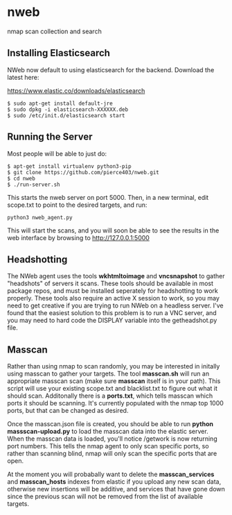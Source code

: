 nweb
========

nmap scan collection and search

Installing Elasticsearch
------------------------

NWeb now default to using elasticsearch for the backend.  Download the latest here:

https://www.elastic.co/downloads/elasticsearch

```
$ sudo apt-get install default-jre
$ sudo dpkg -i elasticsearch-XXXXXX.deb
$ sudo /etc/init.d/elasticsearch start
```

Running the Server
------------------

Most people will be able to just do:

```
$ apt-get install virtualenv python3-pip
$ git clone https://github.com/pierce403/nweb.git
$ cd nweb
$ ./run-server.sh
```
This starts the nweb server on port 5000.  Then, in a new terminal, edit scope.txt to point to the desired targets, and run:
```
python3 nweb_agent.py
```
This will start the scans, and you will soon be able to see the results in the web interface by browsing to http://127.0.0.1:5000


Headshotting
------------

The NWeb agent uses the tools **wkhtmltoimage** and **vncsnapshot** to gather "headshots" of servers it scans.  These tools should be available in most package repos, and must be installed seperately for headshotting to work properly.  These tools also require an active X session to work, so you may need to get creative if you are trying to run NWeb on a headless server.  I've found that the easiest solution to this problem is to run a VNC server, and you may need to hard code the DISPLAY variable into the getheadshot.py file.


Masscan
-------

Rather than using nmap to scan randomly, you may be interested in initally using masscan to gather your targets.  The tool **masscan.sh** will run an appropriate masscan scan (make sure **masscan** itself is in your path).  This script will use your existing scope.txt and blacklist.txt to figure out what it should scan.  Additonally there is a **ports.txt**, which tells masscan which ports it should be scanning.  It's currently populated with the nmap top 1000 ports, but that can be changed as desired.

Once the masscan.json file is created, you should be able to run **python massscan-upload.py** to load the masscan data into the elastic server.  When the masscan data is loaded, you'll notice /getwork is now returning port numbers.  This tells the nmap agent to only scan specific ports, so rather than scanning blind, nmap will only scan the specific ports that are open.

At the moment you will probabally want to delete the **masscan_services** and **masscan_hosts** indexes from elastic if you upload any new scan data, otherwise new insertions will be additive, and services that have gone down since the previous scan will not be removed from the list of available targets.

